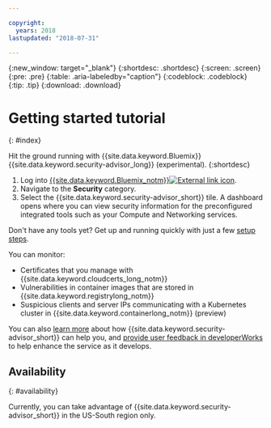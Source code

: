 ```yaml
---

copyright:
  years: 2018
lastupdated: "2018-07-31"

---
```


{:new_window: target="_blank"}
{:shortdesc: .shortdesc}
{:screen: .screen}
{:pre: .pre}
{:table: .aria-labeledby="caption"}
{:codeblock: .codeblock}
{:tip: .tip}
{:download: .download}

# Getting started tutorial
{: #index}

Hit the ground running with {{site.data.keyword.Bluemix}} {{site.data.keyword.security-advisor_long}} (experimental).
{:shortdesc}

1. Log into <a href="https://console.bluemix.net" target="_blank">{{site.data.keyword.Bluemix_notm}}<img src="../../icons/launch-glyph.svg" alt="External link icon"></a>.
2. Navigate to the **Security** category.
3. Select the {{site.data.keyword.security-advisor_short}} tile. A dashboard opens where you can view security information for the preconfigured integrated tools such as your Compute and Networking services.

Don't have any tools yet? Get up and running quickly with just a few [setup steps](setup.html).

You can monitor:

- Certificates that you manage with {{site.data.keyword.cloudcerts_long_notm}}
- Vulnerabilities in container images that are stored in {{site.data.keyword.registrylong_notm}}
- Suspicious clients and server IPs communicating with a Kubernetes cluster in {{site.data.keyword.containerlong_notm}} (preview)

You can also [learn more](about.html) about how {{site.data.keyword.security-advisor_short}} can help you, and [provide user feedback in developerWorks](troubleshooting.html#getting-help-and-support) to help enhance the service as it develops.

## Availability
{: #availability}

Currently, you can take advantage of {{site.data.keyword.security-advisor_short}} in the US-South region only.
